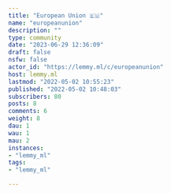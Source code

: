```yaml
---
title: "European Union 🇪🇺" 
name: "europeanunion"
description: ""
type: community
date: "2023-06-29 12:36:09"
draft: false
nsfw: false
actor_id: "https://lemmy.ml/c/europeanunion"
host: lemmy.ml
lastmod: "2022-05-02 10:55:23"
published: "2022-05-02 10:48:03"
subscribers: 80
posts: 8
comments: 6
weight: 8
dau: 1
wau: 1
mau: 2
instances:
- "lemmy_ml"
tags: 
- "lemmy_ml"

---
```

